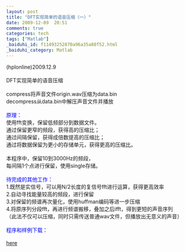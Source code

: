 ```yaml
---
layout: post
title: "DFT实现简单的语音压缩（一）"
date: 2009-12-09  20:51
comments: true
categories: tech
tags: ["Matlab"]
_baiduhi_id: f11493252870a96a35a80f52.html
_baiduhi_category: Matlab
---
```


(hplonline)2009.12.9<br/><br/>
DFT实现简单的语音压缩<br/><br/>
compress将声音文件origin.wav压缩为data.bin<br/>
decompress从data.bin中解压声音文件并播放<br/><br/><font color="#0000ff">原理：</font><br/>
使用fft变换，保留低频部分到数据文件。<br/>
通过保留更窄的频段，获得高的压缩比；<br/>
通过间隔保留，获得成倍数提高的压缩比；<br/>
通过将数据保留为更小的存储单元，获得更高的压缩比。<br/><br/>
本程序中，保留10到3000Hz的频段，<br/>
每间隔1个点进行保留，使用single存储。<br/><br/><font color="#0000ff">待完成的其他工作：</font><br/>
1.既然是实信号，可以用N/2长度的复信号fft进行运算，获得更高效率<br/>
2.自动寻找能量较高的频段，进行保留<br/>
3.对保留的频谱再次量化，使用huffman编码等进一步压缩<br/>
4.将原序列分段fft，再进行频谱搬移，叠加之后ifft，得到更短的声音序列<br/>
（此法不仅可以压缩，同时只需传送普通wav文件，但播放出无意义的声音）<br/><br/><font color="#0000ff">程序和样例下载：</font><br/><br/><a href="http://www.box.net/shared/yhbd59jpij" target="_blank">here</a><br/><br/><br/>
